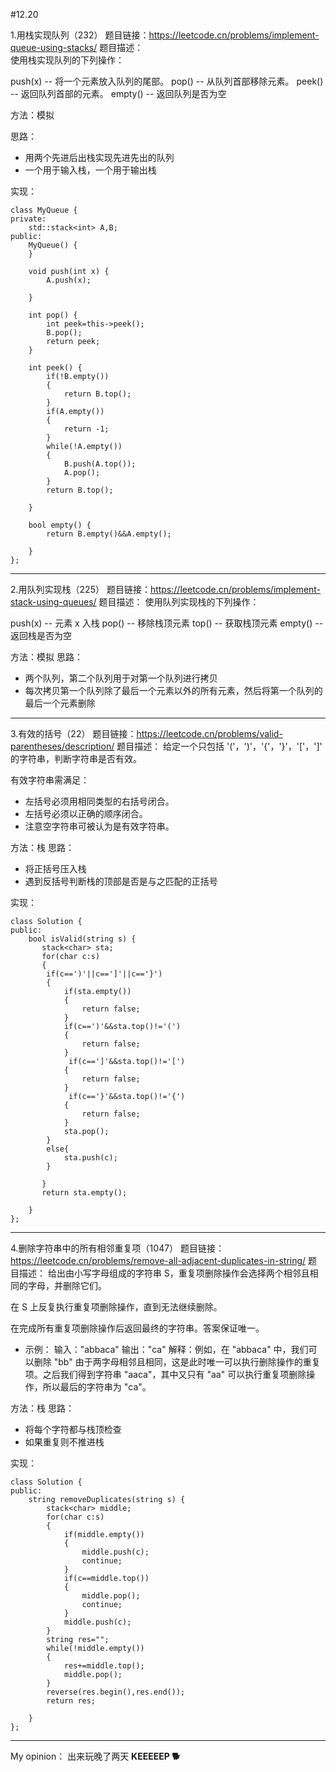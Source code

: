 #12.20

1.用栈实现队列（232）
题目链接：https://leetcode.cn/problems/implement-queue-using-stacks/
题目描述：  
使用栈实现队列的下列操作：

push(x) -- 将一个元素放入队列的尾部。
pop() -- 从队列首部移除元素。
peek() -- 返回队列首部的元素。
empty() -- 返回队列是否为空

方法：模拟

思路：
- 用两个先进后出栈实现先进先出的队列
- 一个用于输入栈，一个用于输出栈

实现：
```
class MyQueue {
private:
    std::stack<int> A,B;
public:
    MyQueue() {
    }
    
    void push(int x) {
        A.push(x);
        
    }
    
    int pop() {
        int peek=this->peek();
        B.pop();
        return peek;
    }
    
    int peek() {
        if(!B.empty())
        {
            return B.top();
        }
        if(A.empty())
        {
            return -1;
        }
        while(!A.empty())
        {
            B.push(A.top());
            A.pop();
        }
        return B.top();
        
    }
    
    bool empty() {
        return B.empty()&&A.empty();
        
    }
};
```

***
2.用队列实现栈（225）
题目链接：https://leetcode.cn/problems/implement-stack-using-queues/
题目描述：
使用队列实现栈的下列操作：

push(x) -- 元素 x 入栈
pop() -- 移除栈顶元素
top() -- 获取栈顶元素
empty() -- 返回栈是否为空

方法：模拟
思路：
- 两个队列，第二个队列用于对第一个队列进行拷贝
- 每次拷贝第一个队列除了最后一个元素以外的所有元素，然后将第一个队列的最后一个元素删除

***
3.有效的括号（22）
题目链接：https://leetcode.cn/problems/valid-parentheses/description/
题目描述：
给定一个只包括 '('，')'，'{'，'}'，'['，']' 的字符串，判断字符串是否有效。

有效字符串需满足：

- 左括号必须用相同类型的右括号闭合。
- 左括号必须以正确的顺序闭合。
- 注意空字符串可被认为是有效字符串。

方法：栈
思路：
- 将正括号压入栈
- 遇到反括号判断栈的顶部是否是与之匹配的正括号

实现：
```
class Solution {
public:
    bool isValid(string s) {
       stack<char> sta;
       for(char c:s)
       {
        if(c==')'||c==']'||c=='}')
        {
            if(sta.empty())
            {
                return false;
            }
            if(c==')'&&sta.top()!='(')
            {
                return false;
            }
             if(c==']'&&sta.top()!='[')
            {
                return false;
            }
             if(c=='}'&&sta.top()!='{')
            {
                return false;
            }
            sta.pop();
        }
        else{
            sta.push(c);
        }

       }
       return sta.empty();
        
    }
};
```
***
4.删除字符串中的所有相邻重复项（1047）
题目链接：https://leetcode.cn/problems/remove-all-adjacent-duplicates-in-string/
题目描述：
给出由小写字母组成的字符串 S，重复项删除操作会选择两个相邻且相同的字母，并删除它们。

在 S 上反复执行重复项删除操作，直到无法继续删除。

在完成所有重复项删除操作后返回最终的字符串。答案保证唯一。

- 示例：
输入："abbaca"
输出："ca"
解释：例如，在 "abbaca" 中，我们可以删除 "bb" 由于两字母相邻且相同，这是此时唯一可以执行删除操作的重复项。之后我们得到字符串 "aaca"，其中又只有 "aa" 可以执行重复项删除操作，所以最后的字符串为 "ca"。

方法：栈
思路：
- 将每个字符都与栈顶检查
- 如果重复则不推进栈

实现：
```
class Solution {
public:
    string removeDuplicates(string s) {
        stack<char> middle;
        for(char c:s)
        {
            if(middle.empty())
            {
                middle.push(c);
                continue;
            }
            if(c==middle.top())
            {
                middle.pop();
                continue;
            }
            middle.push(c);
        }
        string res="";
        while(!middle.empty())
        {
            res+=middle.top();
            middle.pop();
        }
        reverse(res.begin(),res.end());
        return res;
        
    }
};

```

***
My opinion：
出来玩晚了两天
**KEEEEEP 🐕**